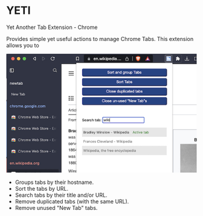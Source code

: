 # YETI
Yet Another Tab Extension - Chrome


Provides simple yet useful actions to manage Chrome Tabs. This extension allows you to

![Screenshot](./screenshot.jpg)

- Groups tabs by their hostname.
- Sort the tabs by URL.
- Search tabs by their title and/or URL.
- Remove duplicated tabs (with the same URL).
- Remove unused "New Tab" tabs.